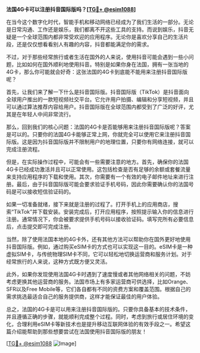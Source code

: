 **法国4G卡可以注册抖音国际版吗？[[TG💪+ @esim1088](https://t.me/s/esim1088)]**

在当今这个数字化时代，智能手机和移动网络已经成为了我们生活的一部分。无论是日常沟通、工作还是娱乐，我们都离不开这些工具的支持。而说到娱乐，抖音无疑是一个全球范围内都非常受欢迎的应用程序。无论你是喜欢分享自己的生活片段，还是仅仅想看看别人有趣的内容，抖音都能满足你的需求。

不过，对于那些经常旅行或者生活在国外的人来说，使用抖音可能会遇到一些小问题，比如如何在国外顺利地使用抖音。特别是如果你身在法国，拥有一张当地的4G卡，那么你可能就会好奇：这张法国的4G卡到底能不能用来注册抖音国际版呢？

首先，让我们来了解一下什么是抖音国际版。抖音国际版（TikTok）是抖音面向全球用户推出的一款短视频社交平台。它允许用户拍摄、编辑和分享短视频，并且可以通过算法推荐内容给用户。抖音国际版在全球范围内都受到了广泛的好评，尤其是在年轻人中间非常流行。

那么，回到我们的核心问题：法国的4G卡是否能够用来注册抖音国际版呢？答案是可以的。只要你的法国4G卡能够正常上网，你就完全可以使用它来注册抖音国际版。这是因为抖音国际版并不限制用户的地理位置，只要你有网络连接，就可以完成注册流程。

但是，在实际操作过程中，可能会有一些需要注意的地方。首先，确保你的法国4G卡已经成功激活并且可以正常使用。这包括检查是否有足够的余额或套餐流量来支持应用程序的下载和使用。其次，你需要有一个有效的电子邮件地址来进行注册。最后，由于抖音国际版可能会要求验证手机号码，因此你需要确认你的法国号码是可以接收短信验证码的。

如果一切准备就绪，接下来就是注册的过程了。打开手机上的应用商店，搜索“TikTok”并下载安装。安装完成后，打开应用程序，按照提示输入你的信息进行注册。通常情况下，你会被要求提供手机号码以接收验证码。填写完所有必要信息后，点击提交即可完成注册。

当然，除了使用法国本地的4G卡外，还有其他方法可以帮助你在国外更好地使用抖音国际版。例如，通过购买eSIM卡的方式也可以实现这一目的。eSIM卡是一种虚拟SIM卡，与传统物理SIM卡不同，它可以轻松地切换运营商和服务计划。对于经常旅行的人来说，这种方式既方便又灵活。

此外，如果你发现使用法国4G卡时遇到了速度慢或者其他网络相关的问题，不妨考虑更换其他运营商的服务。法国市场上有多家运营商可供选择，比如Orange、SFR以及Free Mobile等，它们各自都有不同的资费方案和覆盖范围。根据自己的需求挑选最适合自己的服务提供商，这样才能保证最佳的用户体验。

总之，法国的4G卡是可以用来注册抖音国际版的。只要你具备基本的技术条件，并且遵循正确的步骤，就能顺利完成整个过程。同时，考虑到旅行或居住环境的变化，合理利用eSIM卡等新技术也是提升移动互联网体验的有效手段之一。希望这篇介绍能帮助到那些想要尝试在法国使用抖音国际版的朋友！

[[TG💪+ @esim1088](https://t.me/s/esim1088) ![Image](https://i.postimg.cc/4NQfJmqS/Snipaste-2025-05-13-00-14-12.png)]